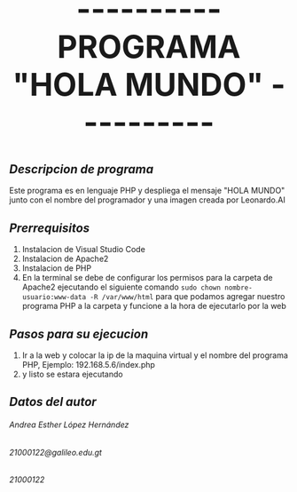 # **<h1 align="center"> ---------- PROGRAMA "HOLA MUNDO" ----------**</h1> 

## *Descripcion de programa*
Este programa es en lenguaje PHP y despliega el mensaje "HOLA MUNDO" junto con el nombre del programador y una imagen creada por Leonardo.AI 

## *Prerrequisitos*
1. Instalacion de Visual Studio Code 
2. Instalacion de Apache2
3. Instalacion de PHP
3. En la terminal se debe de configurar los permisos para la carpeta de Apache2 ejecutando el siguiente comando `sudo chown nombre-usuario:www-data -R /var/www/html` para que podamos agregar nuestro programa PHP a la carpeta y funcione a la hora de ejecutarlo por la web 


## *Pasos para su ejecucion* 
1. Ir a la web y colocar la ip de la maquina virtual y el nombre del programa PHP, Ejemplo: 192.168.5.6/index.php
2. y listo se estara ejecutando 

## *Datos del autor* 
<h6> Andrea Esther López Hernández</h6>
<h6>21000122@galileo.edu.gt</h6>
<h6>21000122</h6>

